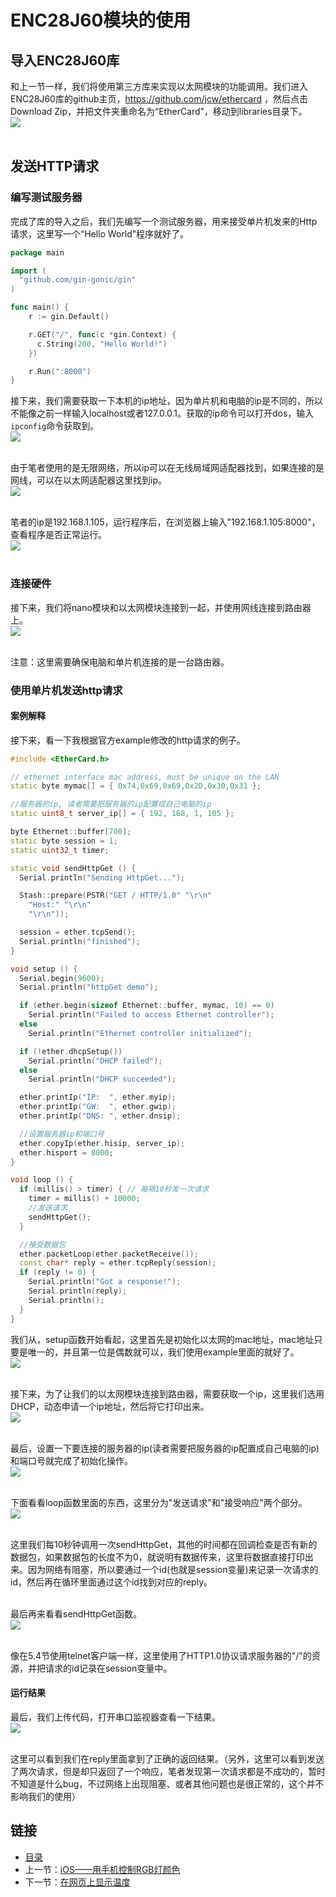 # ENC28J60模块的使用

## 导入ENC28J60库
和上一节一样，我们将使用第三方库来实现以太网模块的功能调用。我们进入ENC28J60库的github主页，https://github.com/jcw/ethercard ，然后点击Download Zip，并把文件夹重命名为“EtherCard”，移动到libraries目录下。<br>
![](./imgs/7.2/7.2-1.png)<br><br>

## 发送HTTP请求
### 编写测试服务器
完成了库的导入之后，我们先编写一个测试服务器，用来接受单片机发来的Http请求，这里写一个“Hello World”程序就好了。
``` go
package main

import (
  "github.com/gin-gonic/gin"
)

func main() {
    r := gin.Default()

    r.GET("/", func(c *gin.Context) {
      c.String(200, "Hello World!")
    })

    r.Run(":8000")
}
```
接下来，我们需要获取一下本机的ip地址，因为单片机和电脑的ip是不同的，所以不能像之前一样输入localhost或者127.0.0.1。获取的ip命令可以打开dos，输入`ipconfig`命令获取到。<br>
![](./imgs/7.2/7.2-2.png)<br><br>

由于笔者使用的是无限网络，所以ip可以在无线局域网适配器找到，如果连接的是网线，可以在以太网适配器这里找到ip。<br>
![](./imgs/7.2/7.2-3.png)<br><br>

笔者的ip是192.168.1.105，运行程序后，在浏览器上输入"192.168.1.105:8000"，查看程序是否正常运行。<br>
![](./imgs/7.2/7.2-4.png)<br><br>

### 连接硬件
接下来，我们将nano模块和以太网模块连接到一起，并使用网线连接到路由器上。<br>
![](./imgs/7.2/7.2-5.jpg)<br><br>

注意：这里需要确保电脑和单片机连接的是一台路由器。

### 使用单片机发送http请求
#### 案例解释
接下来，看一下我根据官方example修改的http请求的例子。
``` cpp
#include <EtherCard.h>

// ethernet interface mac address, must be unique on the LAN
static byte mymac[] = { 0x74,0x69,0x69,0x2D,0x30,0x31 };

//服务器的ip, 读者需要把服务器的ip配置成自己电脑的ip
static uint8_t server_ip[] = { 192, 168, 1, 105 };

byte Ethernet::buffer[700];
static byte session = 1;
static uint32_t timer;

static void sendHttpGet () {
  Serial.println("Sending HttpGet...");

  Stash::prepare(PSTR("GET / HTTP/1.0" "\r\n"
    "Host:" "\r\n"
    "\r\n"));

  session = ether.tcpSend();
  Serial.println("finished");  
}

void setup () {
  Serial.begin(9600);
  Serial.println("httpGet demo");

  if (ether.begin(sizeof Ethernet::buffer, mymac, 10) == 0)
    Serial.println("Failed to access Ethernet controller");
  else
    Serial.println("Ethernet controller initialized");

  if (!ether.dhcpSetup())
    Serial.println("DHCP failed");
  else
    Serial.println("DHCP succeeded");

  ether.printIp("IP:  ", ether.myip);
  ether.printIp("GW:  ", ether.gwip);  
  ether.printIp("DNS: ", ether.dnsip);  

  //设置服务器ip和端口号
  ether.copyIp(ether.hisip, server_ip);
  ether.hisport = 8000;
}

void loop () {
  if (millis() > timer) { // 每隔10秒发一次请求
    timer = millis() + 10000;
    //发送请求
    sendHttpGet();
  }

  //接受数据包
  ether.packetLoop(ether.packetReceive());
  const char* reply = ether.tcpReply(session);
  if (reply != 0) {
    Serial.println("Got a response!");
    Serial.println(reply);
    Serial.println();
  }
}
```
我们从，setup函数开始看起，这里首先是初始化以太网的mac地址，mac地址只要是唯一的，并且第一位是偶数就可以，我们使用example里面的就好了。<br>
![](./imgs/7.2/7.2-6.png)<br><br>

接下来，为了让我们的以太网模块连接到路由器，需要获取一个ip，这里我们选用DHCP，动态申请一个ip地址，然后将它打印出来。<br>
![](./imgs/7.2/7.2-7.png)<br><br>

最后，设置一下要连接的服务器的ip(读者需要把服务器的ip配置成自己电脑的ip)和端口号就完成了初始化操作。<br>
![](./imgs/7.2/7.2-8.png)<br><br>

下面看看loop函数里面的东西，这里分为"发送请求"和"接受响应"两个部分。<br>
![](./imgs/7.2/7.2-9.png)<br><br>

这里我们每10秒钟调用一次sendHttpGet，其他的时间都在回调检查是否有新的数据包，如果数据包的长度不为0，就说明有数据传来，这里将数据直接打印出来。因为网络有阻塞，所以要通过一个id(也就是session变量)来记录一次请求的id，然后再在循环里面通过这个id找到对应的reply。<br><br>

最后再来看看sendHttpGet函数。<br>
![](./imgs/7.2/7.2-10.png)<br><br>

像在5.4节使用telnet客户端一样，这里使用了HTTP1.0协议请求服务器的"/"的资源，并把请求的id记录在session变量中。

#### 运行结果
最后，我们上传代码，打开串口监视器查看一下结果。<br>
![](./imgs/7.2/7.2-11.png)<br><br>

这里可以看到我们在reply里面拿到了正确的返回结果。（另外，这里可以看到发送了两次请求，但是却只返回了一个响应，笔者发现第一次请求都是不成功的，暂时不知道是什么bug，不过网络上出现阻塞、或者其他问题也是很正常的，这个并不影响我们的使用）

## 链接
- [目录](directory.md)  
- 上一节：[iOS——用手机控制RGB灯颜色](7.1.md)  
- 下一节：[在网页上显示温度](7.3.md)

